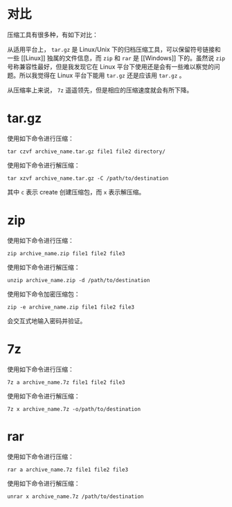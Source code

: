 # 对比

压缩工具有很多种，有如下对比：

从适用平台上， `tar.gz` 是 Linux/Unix 下的归档压缩工具，可以保留符号链接和一些 [[Linux]] 独属的文件信息，而 `zip` 和 `rar` 是 [[Windows]] 下的。虽然说 `zip` 号称兼容性最好，但是我发现它在 Linux 平台下使用还是会有一些难以察觉的问题。所以我觉得在 Linux 平台下能用 `tar.gz` 还是应该用 `tar.gz` 。

从压缩率上来说， `7z` 遥遥领先，但是相应的压缩速度就会有所下降。

# tar.gz

使用如下命令进行压缩：

``` shell
tar czvf archive_name.tar.gz file1 file2 directory/
```

使用如下命令进行解压缩：

``` shell
tar xzvf archive_name.tar.gz -C /path/to/destination
```

其中 `c` 表示 create 创建压缩包，而 `x` 表示解压缩。

# zip

使用如下命令进行压缩：

``` shell
zip archive_name.zip file1 file2 file3
```

使用如下命令进行解压缩：

``` shell
unzip archive_name.zip -d /path/to/destination
```

使用如下命令加密压缩包：

``` shell
zip -e archive_name.zip file1 file2 file3
```

会交互式地输入密码并验证。

# 7z

使用如下命令进行压缩：

``` shell
7z a archive_name.7z file1 file2 file3
```

使用如下命令进行解压缩：

``` shell
7z x archive_name.7z -o/path/to/destination
```

# rar

使用如下命令进行压缩：

``` shell
rar a archive_name.7z file1 file2 file3
```

使用如下命令进行解压缩：

``` shell
unrar x archive_name.7z /path/to/destination
```

